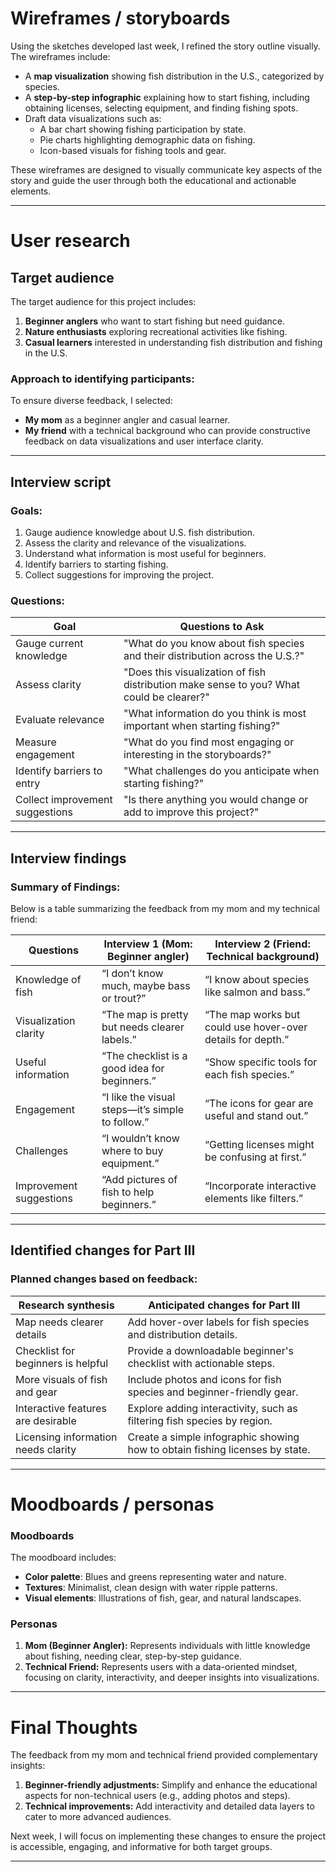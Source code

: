 # Wireframes / storyboards
Using the sketches developed last week, I refined the story outline visually. The wireframes include:

- A **map visualization** showing fish distribution in the U.S., categorized by species.
- A **step-by-step infographic** explaining how to start fishing, including obtaining licenses, selecting equipment, and finding fishing spots.
- Draft data visualizations such as:
  - A bar chart showing fishing participation by state.
  - Pie charts highlighting demographic data on fishing.
  - Icon-based visuals for fishing tools and gear.

These wireframes are designed to visually communicate key aspects of the story and guide the user through both the educational and actionable elements.

---

# User research 

## Target audience
The target audience for this project includes:
1. **Beginner anglers** who want to start fishing but need guidance.
2. **Nature enthusiasts** exploring recreational activities like fishing.
3. **Casual learners** interested in understanding fish distribution and fishing in the U.S.

### Approach to identifying participants:
To ensure diverse feedback, I selected:
- **My mom** as a beginner angler and casual learner.
- **My friend** with a technical background who can provide constructive feedback on data visualizations and user interface clarity.

---

## Interview script

### Goals:
1. Gauge audience knowledge about U.S. fish distribution.
2. Assess the clarity and relevance of the visualizations.
3. Understand what information is most useful for beginners.
4. Identify barriers to starting fishing.
5. Collect suggestions for improving the project.

### Questions:

| Goal                             | Questions to Ask                                                                       |
|----------------------------------|----------------------------------------------------------------------------------------|
| Gauge current knowledge          | "What do you know about fish species and their distribution across the U.S.?"         |
| Assess clarity                   | "Does this visualization of fish distribution make sense to you? What could be clearer?"|
| Evaluate relevance               | "What information do you think is most important when starting fishing?"              |
| Measure engagement               | "What do you find most engaging or interesting in the storyboards?"                   |
| Identify barriers to entry       | "What challenges do you anticipate when starting fishing?"                            |
| Collect improvement suggestions  | "Is there anything you would change or add to improve this project?"                  |

---

## Interview findings

### Summary of Findings:
Below is a table summarizing the feedback from my mom and my technical friend:

| Questions               | Interview 1 (Mom: Beginner angler)          | Interview 2 (Friend: Technical background)       |
|-------------------------|----------------------------------------------|-------------------------------------------------|
| Knowledge of fish       | “I don’t know much, maybe bass or trout?”    | “I know about species like salmon and bass.”   |
| Visualization clarity   | “The map is pretty but needs clearer labels.”| “The map works but could use hover-over details for depth.” |
| Useful information      | “The checklist is a good idea for beginners.”| “Show specific tools for each fish species.”   |
| Engagement              | “I like the visual steps—it’s simple to follow.” | “The icons for gear are useful and stand out.” |
| Challenges              | “I wouldn’t know where to buy equipment.”    | “Getting licenses might be confusing at first.”|
| Improvement suggestions | “Add pictures of fish to help beginners.”    | “Incorporate interactive elements like filters.”|

---

## Identified changes for Part III

### Planned changes based on feedback:

| Research synthesis                       | Anticipated changes for Part III                                                |
|------------------------------------------|---------------------------------------------------------------------------------|
| Map needs clearer details                | Add hover-over labels for fish species and distribution details.                |
| Checklist for beginners is helpful       | Provide a downloadable beginner's checklist with actionable steps.              |
| More visuals of fish and gear            | Include photos and icons for fish species and beginner-friendly gear.           |
| Interactive features are desirable       | Explore adding interactivity, such as filtering fish species by region.         |
| Licensing information needs clarity      | Create a simple infographic showing how to obtain fishing licenses by state.    |

---

# Moodboards / personas

### Moodboards
The moodboard includes:
- **Color palette**: Blues and greens representing water and nature.
- **Textures**: Minimalist, clean design with water ripple patterns.
- **Visual elements**: Illustrations of fish, gear, and natural landscapes.

### Personas
1. **Mom (Beginner Angler):** Represents individuals with little knowledge about fishing, needing clear, step-by-step guidance.
2. **Technical Friend:** Represents users with a data-oriented mindset, focusing on clarity, interactivity, and deeper insights into visualizations.

---

# Final Thoughts

The feedback from my mom and technical friend provided complementary insights:
1. **Beginner-friendly adjustments:** Simplify and enhance the educational aspects for non-technical users (e.g., adding photos and steps).
2. **Technical improvements:** Add interactivity and detailed data layers to cater to more advanced audiences.

Next week, I will focus on implementing these changes to ensure the project is accessible, engaging, and informative for both target groups.

---
